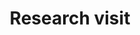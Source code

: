 ---
title: "Research visit"
collection: futuretravel
permalink: /futuretravel/2024-standrews
startdate: 2024-02-26
enddate: 2024-04-22
venue: 'University of St. Andrews'
location: 'Scotland'
---